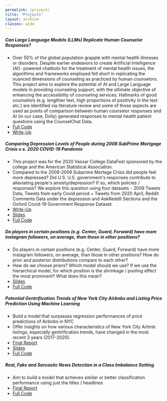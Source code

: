 ```yaml
---
permalink: /project/
title: "Projects"
layout: archive
classes: wide
---
```

##### Can Large Language Models (LLMs) Replicate Human Counselor Responses?
- Over 50% of the global population grapple with mental health illnesses or disorders. Despite earlier endeavors to create Artificial Intelligence (AI)-
powered chatbots for the treatment of mental health issues, the algorithms and frameworks employed fell short in replicating the nuanced dimensions of
counseling as practiced by human counselors. This project aims to explore the potential of AI and Large Language models in providing counseling
support, with the ultimate objective of enhancing the accessibility of counseling services. Hallmarks of good counselors (e.g. lengthier text, high proportions of positivity in the text etc.) are identified via literature review and some of those aspects are used as points of comparison between human counselor responses and AI (in our case, Dolly) generated responses to mental health patient questions using the CounselChat Data.
- [Full Code](https://github.com/Seungjun-Data-Science/Data-Science-Projects/tree/master/DollyLLM-MentalHealthCounseling)
- [Write-Up](https://github.com/Seungjun-Data-Science/Data-Science-Projects/blob/master/DollyLLM-MentalHealthCounseling/Team_JSJ_FinalProject.pdf)

##### Comparing Depression Levels of People during 2008 SubPrime Mortgage Crisis v.s. 2020 COVID-19 Pandemic
- This project was for the 2020 Vassar College DataFest sponsored by the college and the American Statistical Association. 
- Compared to the 2008-2009 Subprime Mortage Crisis did people feel more depressed? Did U.S. U.S. government's responses contribute to alleviating people's anxiety/depression? If so, which policies / responses? We explore this question using four datasets - 2009 Tweets Data, Tweets from early Covid period + Tweets from 2020 April, Reddit Comments Data under the depression and AskReddit Sections and the Oxford Covid-19 Government Response Dataset.
- [Write-Up](https://github.com/Seungjun-Data-Science/Data-Science-Projects/blob/master/2020-Vassar-Datafest-impact-of-COVID/Team%20Pass%20or%20Fail%20-%202020%20Datafest%20-%20Write%20Up.pdf)
- [Slides](https://github.com/Seungjun-Data-Science/Data-Science-Projects/blob/master/2020-Vassar-Datafest-impact-of-COVID/Team%20Pass%20or%20Fail%20-%202020%20DataFest%20-%20Slide%20Deck.pdf)
- [Full Code](https://github.com/Seungjun-Data-Science/Data-Science-Projects/tree/master/2020-Vassar-Datafest-impact-of-COVID)

##### Do players in certain positions (e.g. Center, Guard, Forward) have more instagram followers, on average, than those in other positions?
- Do players in certain positions (e.g. Center, Guard, Forward) have more instagram followers, on average, than those in other positions?
How do prior and posterior distributions compare to each other?
- How do we choose priors? Which model should we use? If we use the hierarchical model, for which position is the shrinkage / pooling effect the most prominent? What does this mean?
- [Slides](https://docs.google.com/presentation/d/1WgdCvdtnukjMxM8vDhxdvUKwMmZ_XnRh39EPnDH8dnU/edit?usp=sharing)
- [Full Code](https://github.com/Seungjun-Data-Science/Data-Science-Projects/tree/master/MATH347-Bayesian-Inference-Final-Project)

##### Potential Gentrification Trends of New York City Airbnbs and Listing Price Prediction Using Machine Learning
- Build a model that surpasses regression performances of price predictions of Airbnbs in NYC
- Offer insights on how various characteristics of New York City Airbnb listings, especially gentrification trends, have changed in the most recent 3 years (2017-2020).
- [Final Report](https://github.com/Seungjun-Data-Science/Data-Science-Projects/blob/master/MATH301-Data-Science-Senior-Seminar-NYC-Airbnb-Analysis/Final-Paper-%26-Final-Presentation-Slides/Seungjun%20(Josh)%20Kim%20-%20NYC%20Airbnb%20Analysis%20Final%20Paper.pdf)
- [Slides](https://github.com/Seungjun-Data-Science/Data-Science-Projects/blob/master/MATH301-Data-Science-Senior-Seminar-NYC-Airbnb-Analysis/Final-Paper-%26-Final-Presentation-Slides/Josh%20Kim%20-%20MATH301%20Final%20Project%20Presentation.pptx)
- [Full Code](https://github.com/Seungjun-Data-Science/Data-Science-Projects/tree/master/MATH301-Data-Science-Senior-Seminar-NYC-Airbnb-Analysis)

##### Real, Fake and Sarcastic News Detection in a Class Imbalance Setting
- Aim to build a model that achieves similar or better classification performance using just the titles / headlines
- [Final Report](https://github.com/Seungjun-Data-Science/Data-Science-Projects/blob/master/CS366-Computational-Linguistics-NLP-Final-Project/CMPU366%20Seungjun%20Josh%20Kim%20Final%20Proj%20Paper.pdf)
- [Full Code](https://github.com/Seungjun-Data-Science/Data-Science-Projects/tree/master/CS366-Computational-Linguistics-NLP-Final-Project)




